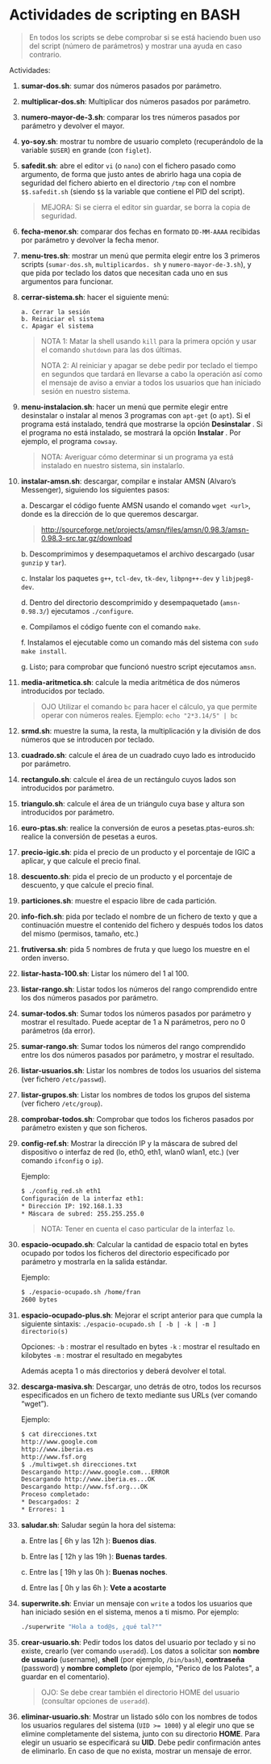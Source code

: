 # Actividades de scripting en BASH

> En todos los scripts se debe comprobar si se está haciendo buen uso del script (número de parámetros) y mostrar una ayuda en caso contrario.

Actividades:

1. **sumar-dos.sh**: sumar dos números pasados por parámetro.

2. **multiplicar-dos.sh**: Multiplicar dos números pasados por parámetro.

3. **numero-mayor-de-3.sh**: comparar los tres números pasados por parámetro y devolver el mayor.

4. **yo-soy.sh**: mostrar tu nombre de usuario completo (recuperándolo de la variable `$USER`) en grande (con `figlet`).

5. **safedit.sh**: abre el editor `vi` (o `nano`) con el fichero pasado como argumento, de forma que justo antes de abrirlo haga una copia de seguridad del fichero abierto en el directorio `/tmp` con el nombre `$$.safedit.sh` (siendo `$$` la variable que contiene el PID del script).
   
   > MEJORA: Si se cierra el editor sin guardar, se borra la copia de seguridad.

6. **fecha-menor.sh**: comparar dos fechas en formato `DD-MM-AAAA` recibidas por parámetro y devolver la fecha menor.

7. **menu-tres.sh**: mostrar un menú que permita elegir entre los 3 primeros scripts (`sumar-dos.sh`, `multiplicardos. sh` y `numero-mayor-de-3.sh`), y que pida por teclado los datos que necesitan cada uno en sus argumentos para funcionar.

8. **cerrar-sistema.sh**: hacer el siguiente menú:
   
   ```
   a. Cerrar la sesión
   b. Reiniciar el sistema
   c. Apagar el sistema
   ```
   
   > NOTA 1: Matar la shell usando `kill` para la primera opción y usar el comando `shutdown` para las dos últimas.
   > 
   > NOTA 2: Al reiniciar y apagar se debe pedir por teclado el tiempo en segundos que tardará en llevarse a cabo la operación así como el mensaje de aviso a enviar a todos los usuarios que han iniciado sesión en nuestro sistema.

9. **menu-instalacion.sh**: hacer un menú que permite elegir entre desinstalar o instalar al menos 3 programas con `apt-get` (o `apt`). Si el programa está instalado, tendrá que mostrarse la opción **Desinstalar <programa>**. Si el
   programa no está instalado, se mostrará la opción **Instalar <programa>**.
   Por ejemplo, el programa `cowsay`.
   
   > NOTA: Averiguar cómo determinar si un programa ya está instalado en nuestro sistema, sin instalarlo.

10. **instalar-amsn.sh**: descargar, compilar e instalar AMSN (Alvaro’s Messenger), siguiendo los siguientes pasos:
    
    a. Descargar el código fuente AMSN usando el comando `wget <url>`, donde <url> es la dirección de lo que queremos descargar.
    
    > http://sourceforge.net/projects/amsn/files/amsn/0.98.3/amsn-0.98.3-src.tar.gz/download
    
    b. Descomprimimos y desempaquetamos el archivo descargado (usar `gunzip` y `tar`).
    
    c. Instalar los paquetes `g++`, `tcl-dev`, `tk-dev`, `libpng++-dev` y `libjpeg8-dev`.
    
    d. Dentro del directorio descomprimido y desempaquetado (`amsn-0.98.3/`) ejecutamos `./configure`.
    
    e. Compilamos el código fuente con el comando `make`.
    
    f. Instalamos el ejecutable como un comando más del sistema con `sudo make install`.
    
    g. Listo; para comprobar que funcionó nuestro script ejecutamos `amsn`.

11. **media-aritmetica.sh**: calcule la media aritmética de dos números introducidos por teclado. 
    
    >  OJO Utilizar el comando `bc` para hacer el cálculo, ya que permite operar con números reales. Ejemplo: `echo "2*3.14/5" | bc`

12. **srmd.sh**: muestre la suma, la resta, la multiplicación y la división de dos números que se introducen por teclado.

13. **cuadrado.sh**: calcule el área de un cuadrado cuyo lado es introducido por parámetro.

14. **rectangulo.sh**: calcule el área de un rectángulo cuyos lados son introducidos por parámetro.

15. **triangulo.sh**: calcule el área de un triángulo cuya base y altura son introducidos por parámetro.

16. **euro-ptas.sh**: realice la conversión de euros a pesetas.ptas-euros.sh: realice la conversión de pesetas a euros.

17. **precio-igic.sh**: pida el precio de un producto y el porcentaje de IGIC a aplicar, y que calcule el precio final.

18. **descuento.sh**: pida el precio de un producto y el porcentaje de descuento, y que calcule el precio final.

19. **particiones.sh**: muestre el espacio libre de cada partición.

20. **info-fich.sh**: pida por teclado el nombre de un fichero de texto y que a continuación muestre el contenido del fichero y después todos los datos del mismo (permisos, tamaño, etc.)

21. **frutiversa.sh**: pida 5 nombres de fruta y que luego los muestre en el orden inverso.

22. **listar-hasta-100.sh**: Listar los número del 1 al 100.

23. **listar-rango.sh**: Listar todos los números del rango comprendido entre los dos números pasados por parámetro.

24. **sumar-todos.sh**: Sumar todos los números pasados por parámetro y mostrar el resultado. Puede aceptar de 1 a N parámetros, pero no 0 parámetros (da error).

25. **sumar-rango.sh**: Sumar todos los números del rango comprendido entre los dos números pasados por parámetro, y mostrar el resultado.

26. **listar-usuarios.sh**: Listar los nombres de todos los usuarios del sistema (ver fichero `/etc/passwd`).

27. **listar-grupos.sh**: Listar los nombres de todos los grupos del sistema (ver fichero `/etc/group`).

28. **comprobar-todos.sh**: Comprobar que todos los ficheros pasados por parámetro existen y que son ficheros.

29. **config-ref.sh**: Mostrar la dirección IP y la máscara de subred del dispositivo o interfaz de red (lo, eth0, eth1, wlan0 wlan1, etc.) (ver comando `ifconfig` o `ip`). 
    
    Ejemplo:
    
    ```bash
    $ ./config_red.sh eth1
    Configuración de la interfaz eth1:
    * Dirección IP: 192.168.1.33
    * Máscara de subred: 255.255.255.0
    ```
    
    >  NOTA: Tener en cuenta el caso particular de la interfaz `lo`.

30. **espacio-ocupado.sh**: Calcular la cantidad de espacio total en bytes ocupado por todos los ficheros del directorio especificado por parámetro y mostrarla en la salida estándar. 
    
    Ejemplo:
    
    ```bash
    $ ./espacio-ocupado.sh /home/fran
    2600 bytes
    ```

31. **espacio-ocupado-plus.sh**: Mejorar el script anterior para que cumpla la siguiente sintaxis: `./espacio-ocupado.sh [ -b | -k | -m ] directorio(s)`
    
    Opciones:
    `-b` : mostrar el resultado en bytes
    `-k` : mostrar el resultado en kilobytes
    `-m` : mostrar el resultado en megabytes
    
    Además acepta 1 o más directorios y deberá devolver el total.

32. **descarga-masiva.sh**: Descargar, uno detrás de otro, todos los recursos especificados en un fichero de texto mediante sus URLs (ver comando “wget”).
    
    Ejemplo:
    
    ```bash
    $ cat direcciones.txt
    http://www.google.com
    http://www.iberia.es
    http://www.fsf.org
    $ ./multiwget.sh direcciones.txt
    Descargando http://www.google.com...ERROR
    Descargando http://www.iberia.es...OK
    Descargando http://www.fsf.org...OK
    Proceso completado:
    * Descargados: 2
    * Errores: 1
    ```

33. **saludar.sh**: Saludar según la hora del sistema: 
    
    a. Entre las [ 6h y las 12h ): **Buenos días**.
    
    b. Entre las [ 12h y las 19h ): **Buenas tardes**. 
    
    c. Entre las [ 19h y las 0h ): **Buenas noches**.
    
    d. Entre las [ 0h y las 6h ): **Vete a acostarte**

34. **superwrite.sh**: Enviar un mensaje con `write` a todos los usuarios que han iniciado sesión en el sistema, menos a ti mismo. Por ejemplo: 
    
    ```bash
    ./superwrite "Hola a tod@s, ¿qué tal?""
    ```

35. **crear-usuario.sh**: Pedir todos los datos del usuario por teclado y si no existe, crearlo (ver comando `useradd`). Los datos a solicitar son **nombre de usuario** (username), **shell** (por ejemplo, `/bin/bash`), **contraseña** (password) y **nombre completo** (por ejemplo, "Perico de los Palotes", a guardar en el comentario).
    
    > OJO: Se debe crear también el directorio HOME del usuario (consultar opciones de `useradd`).

36. **eliminar-usuario.sh**: Mostrar un listado sólo con los nombres de todos los usuarios regulares del sistema (`UID >= 1000`) y al elegir uno que se elimine completamente del sistema, junto con su directorio **HOME**. Para elegir un usuario se especificará su **UID**. Debe pedir confirmación antes de eliminarlo. En caso de que no exista, mostrar un mensaje de error.
